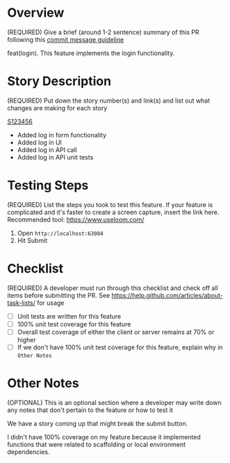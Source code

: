 # Overview

(REQUIRED) Give a brief (around 1-2 sentence) summary of this PR following this [commit message guideline](https://github.com/angular/angular/blob/master/CONTRIBUTING.md#commit)

feat(login). This feature implements the login functionality.

# Story Description

(REQUIRED) Put down the story number(s) and link(s) and list out what changes are making for each story

[S123456](https://link-to-story)

- Added log in form functionality
- Added log in UI
- Added log in API call
- Added log in API unit tests

# Testing Steps

(REQUIRED) List the steps you took to test this feature. If your feature is complicated and it's faster to create a screen capture, insert the link here. Recommended tool: https://www.useloom.com/

1. Open `http://localhost:63004`
2. Hit Submit

# Checklist

(REQUIRED) A developer must run through this checklist and check off all items before submitting the PR. See https://help.github.com/articles/about-task-lists/ for usage

- [ ] Unit tests are written for this feature
- [ ] 100% unit test coverage for this feature
- [ ] Overall test coverage of either the client or server remains at 70% or higher
- [ ] If we don't have 100% unit test coverage for this feature, explain why in `Other Notes`

# Other Notes

(OPTIONAL) This is an optional section where a developer may write down any notes that don't pertain to the feature or how to test it

We have a story coming up that might break the submit button.

I didn't have 100% coverage on my feature because it implemented functions that were related to scaffolding or local environment dependencies.
